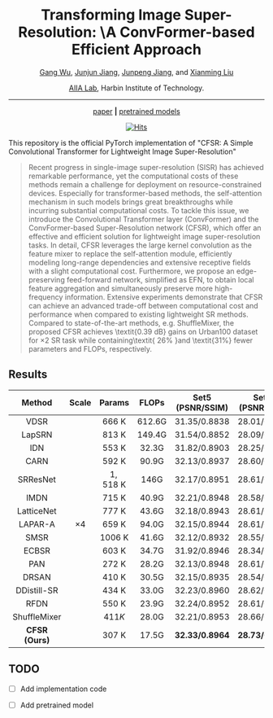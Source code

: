 <div align="center">

# Transforming Image Super-Resolution: \\A ConvFormer-based Efficient Approach

[Gang Wu](https://scholar.google.com/citations?user=JSqb7QIAAAAJ), [Junjun Jiang](http://homepage.hit.edu.cn/jiangjunjun), [Junpeng Jiang](), and [Xianming Liu](http://homepage.hit.edu.cn/xmliu)

[AIIA Lab](https://aiialabhit.github.io/team/), Harbin Institute of Technology.

---
[paper]()
**|**
[pretrained models]()

[![Hits](https://hits.sh/github.com/Aitical/CFSR.svg)](https://hits.sh/github.com/Aitical/CFSR/)

</div>

This repository is the official PyTorch implementation of "CFSR: A Simple Convolutional Transformer for Lightweight Image Super-Resolution"

>Recent progress in single-image super-resolution (SISR) has achieved remarkable performance, yet the computational costs of these methods remain a challenge for deployment on resource-constrained devices. Especially for transformer-based methods, the self-attention mechanism in such models brings great breakthroughs while incurring substantial computational costs. To tackle this issue, we introduce the Convolutional Transformer layer (ConvFormer) and the ConvFormer-based Super-Resolution network (CFSR), which offer an effective and efficient solution for lightweight image super-resolution tasks. In detail, CFSR leverages the large kernel convolution as the feature mixer to replace the self-attention module, efficiently modeling long-range dependencies and extensive receptive fields with a slight computational cost. Furthermore, we propose an edge-preserving feed-forward network, simplified as EFN, to obtain local feature aggregation and simultaneously preserve more high-frequency information. Extensive experiments demonstrate that CFSR can achieve an advanced trade-off between computational cost and performance when compared to existing lightweight SR methods. Compared to state-of-the-art methods, e.g. ShuffleMixer, the proposed CFSR achieves \textit{0.39 dB} gains on Urban100 dataset for $\times2$ SR task while containing\textit{ 26\% }and \textit{31\%} fewer parameters and FLOPs, respectively.

## Results

|Method | Scale| Params| FLOPs | Set5 (PSNR/SSIM)|Set14 (PSNR/SSIM)|B100 (PSNR/SSIM)|Urban100 (PSNR/SSIM)|Manga109 (PSNR/SSIM)|
| :---: | :---: | :---: | :---: | :---: | :---: | :---: | :---: | :---: |
| VDSR  |  | $666 \mathrm{~K}$ | $612.6 \mathrm{G}$ | $31.35 / 0.8838$ | $28.01 / 0.7674$ | $27.29 / 0.7251$ | $25.18 / 0.7524$ | $28.83 / 0.8870$ |
| LapSRN  |  | $813 \mathrm{~K}$ | $149.4 \mathrm{G}$ | $31.54 / 0.8852$ | $28.09 / 0.7700$ | $27.32 / 0.7275$ | $25.21 / 0.7562$ | $29.09 / 0.8900$ |
| IDN  |  | $553 \mathrm{~K}$ | $32.3 \mathrm{G}$ | $31.82 / 0.8903$ | $28.25 / 0.7730$ | $27.41 / 0.7297$ | $25.41 / 0.7632$ | $29.41 / 0.8942$ |
| CARN  |  | $592 \mathrm{~K}$ | $90.9 \mathrm{G}$ | $32.13 / 0.8937$ | $28.60 / 0.7806$ | $27.58 / 0.7349$ | $26.07 / 0.7837$ | $30.47 / 0.9084$ |
| SRResNet|  | $1,518 \mathrm{~K}$ | $146 \mathrm{G}$ | $32.17 / 0.8951$ | $28.61 / 0.7823$ | $27.59 / 0.7365$ | $26.12 / 0.7871$ | $30.48 / 0.9087$ |
| IMDN |  | $715 \mathrm{~K}$ | $40.9 \mathrm{G}$ | $32.21 / 0.8948$ | $28.58 / 0.7811$ | $27.56 / 0.7353$ | $26.04 / 0.7838$ | $30.45 / 0.9075$ |
| LatticeNet |  | $777 \mathrm{~K}$ | $43.6 \mathrm{G}$ | $32.18 / 0.8943$ | $28.61 / 0.7812$ | $27.57 / 0.7355$ | $26.14 / 0.7844$ | $-/-$ |
| LAPAR-A  | $\times 4$ | $659 \mathrm{~K}$ | $94.0 \mathrm{G}$ | $32.15 / 0.8944$ | $28.61 / 0.7818$ | $27.61 / 0.7366$ | $26.14 / 0.7871$ | $30.42 / 0.9074$ |
| SMSR |  | $1006 \mathrm{~K}$ | $41.6 \mathrm{G}$ | $32.12 / 0.8932$ | $28.55 / 0.7808$ | $27.55 / 0.7351$ | $26.11 / 0.7868$ | $30.54 / 0.9085$ |
| ECBSR|  | $603 \mathrm{~K}$ | $34.7 \mathrm{G}$ | $31.92 / 0.8946$ | $28.34 / 0.7817$ | $27.48 / 0.7393$ | $25.81 / 0.7773$ | $-/-$ |
| PAN |  | $272 \mathrm{~K}$ | $28.2 \mathrm{G}$ | $32.13 / 0.8948$ | $28.61 / 0.7822$ | $27.59 / 0.7363$ | $26.11 / 0.7854$ | $30.51 / 0.9095$ |
| DRSAN |  | $410 \mathrm{~K}$ | $30.5 \mathrm{G}$ | $32.15 / 0.8935$ | $28.54 / 0.7813$ | $27.54 / 0.7364$ | $26.06 / 0.7858$ | $-/-$ |
| DDistill-SR  |  | $434 \mathrm{~K}$ | $33.0 \mathrm{G}$ | $32.23 / 0.8960$ | $28.62 / 0.7823$ | $27.58 / 0.7365$ | $26.20 / 0.7891$ | $30.48 / 0.9090$ |
| RFDN |  | $550 \mathrm{~K}$ | $23.9 \mathrm{G}$ | $32.24 / 0.8952$ | $28.61 / 0.7819$ | $27.57 / 0.7360$ | $26.11 / 0.7858$ | $30.58 / 0.9089$ |
| ShuffleMixer |  | $411 K$ | $28.0 \mathrm{G}$ | $32.21 / 0.8953$ | $28.66 / 0.7827$ | $27.61 / 0.7366$ | $26.08 / 0.7835$ | $30.65 / 0.9093$|
| **CFSR (Ours)** |  | $307 \mathrm{~K}$ | $17.5 \mathrm{G}$ |**$32.33/0.8964$**| **$28.73 / 0.7842$**| $27.63 / 0.7381$ | $26.21/0.7897$ | $30.72 / 0.9111$ |


## TODO
- [ ] Add implementation code
- [ ] Add pretrained model

